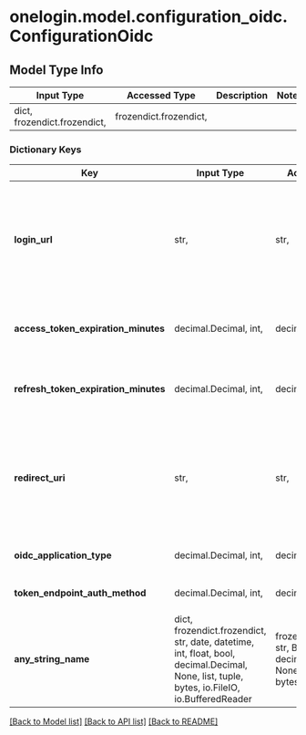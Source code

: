 # onelogin.model.configuration_oidc.ConfigurationOidc

## Model Type Info
Input Type | Accessed Type | Description | Notes
------------ | ------------- | ------------- | -------------
dict, frozendict.frozendict,  | frozendict.frozendict,  |  | 

### Dictionary Keys
Key | Input Type | Accessed Type | Description | Notes
------------ | ------------- | ------------- | ------------- | -------------
**login_url** | str,  | str,  | The OpenId Connect Client Id. Note that client_secret is only returned after Creating an App. | 
**access_token_expiration_minutes** | decimal.Decimal, int,  | decimal.Decimal,  | Number of minutes the refresh token will be valid for. | 
**refresh_token_expiration_minutes** | decimal.Decimal, int,  | decimal.Decimal,  | Number of minutes the refresh token will be valid for. | 
**redirect_uri** | str,  | str,  | Comma or newline separated list of valid redirect uris for the OpenId Connect Authorization Code flow. | 
**oidc_application_type** | decimal.Decimal, int,  | decimal.Decimal,  | - 0 : Web - 1 : Native / Mobile | must be one of [0, 1, ] 
**token_endpoint_auth_method** | decimal.Decimal, int,  | decimal.Decimal,  | - 0: Basic - 1: POST - 2: None / PKCE | must be one of [0, 1, 2, ] 
**any_string_name** | dict, frozendict.frozendict, str, date, datetime, int, float, bool, decimal.Decimal, None, list, tuple, bytes, io.FileIO, io.BufferedReader | frozendict.frozendict, str, BoolClass, decimal.Decimal, NoneClass, tuple, bytes, FileIO | any string name can be used but the value must be the correct type | [optional]

[[Back to Model list]](../../README.md#documentation-for-models) [[Back to API list]](../../README.md#documentation-for-api-endpoints) [[Back to README]](../../README.md)

